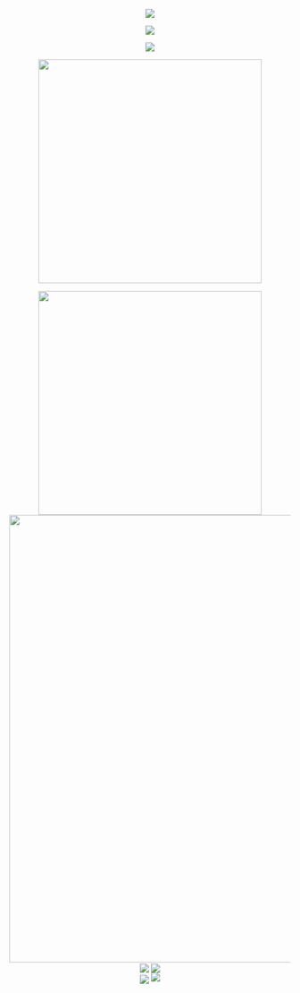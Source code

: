 <p align="center">
<img src="https://capsule-render.vercel.app/api?type=waving&color=timeGradient&height=300&&section=header&text=Per aspera ad astra&fontSize=90&fontAlign=50&fontAlignY=30&desc=SNOW&descAlign=50&descSize=30&descAlignY=60&animation=twinkling" />
</p>

<p align="center">
<img src="https://capsule-render.vercel.app/api?type=waving&color=timeGradient&height=300&&section=footer&text=THE END&fontSize=90&fontAlign=50&fontAlignY=70&desc=THANKS FOR COMING &descAlign=50&descSize=30&descAlignY=40&animation=twinkling" />
</p>

<P align="center">
<img src="https://readme-typing-svg.demolab.com?font=Fira+Code&size=24&pause=1000&color=0CF7EA&random=true&width=500&height=75&lines=The+five+boxing+wizards+jump+quickly">
</p>

<p align="center">
<img align="center" width="400" src="https://github-readme-stats.vercel.app/api?username=Snow-kal&theme=transparent&include_all_commits=true&show_icons=true&hide_border=true" >
</p>

<p align="center">
<img align="center" width="400" src="https://streak-stats.demolab.com?user=Snow-kal&locale=zh_Hans">

<br/>
<img width="800" src="https://github-readme-activity-graph.vercel.app/graph?username=Snow-kal&theme=github-compact&hide_border=true&area=true"/>
<br/>

<img align="center" src="https://github-readme-stats.vercel.app/api/wakatime?username=Snow-kal&theme=transparent&hide_border=true&layout=compact&langs_count=22" />

<img align="center" src="https://github-readme-stats.vercel.app/api/top-langs/?username=Snow-kal&theme=transparent&hide_border=true&layout=donut-vertical&langs_count=6" />
<br/>

<!-- 3.8 -->
<img align="center" src="https://skillicons.dev/icons?i=github,git,discord,c&theme=light" />

<img src="https://komarev.com/ghpvc/?username=Snow-kal&abbreviated=true" />

</p>
